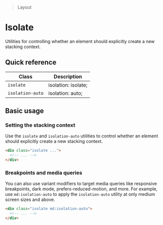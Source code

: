 > Layout

# Isolate
Utilities for controlling whether an element should explicitly create a new stacking context.

## Quick reference
| Class               | Description                           |
| ------------------- | ------------------------------------- |
| `isolate`           | isolation: isolate;                   |
| `isolation-auto`    | isolation: auto;                      |

## Basic usage
### Setting the stacking context
Use the `isolate` and `isolation-auto` utilities to control whether an element should explicitly create a new stacking context.

```html
<div class="isolate ...">
  <!-- ... -->
</div>
```

### Breakpoints and media queries
You can also use variant modifiers to target media queries like responsive breakpoints, dark mode, prefers-reduced-motion, and more. For example, use `md:isolation-auto` to apply the `isolation-auto` utility at only medium screen sizes and above.

```html
<div class="isolate md:isolation-auto">
  <!-- ... -->
</div>
```
